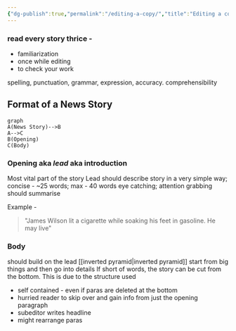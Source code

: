 ```yaml
---
{"dg-publish":true,"permalink":"/editing-a-copy/","title":"Editing a copy - Journalism","tags":["journalism"],"created":"","updated":""}
---
```



### read every story thrice - 
- familiarization
- once while editing
- to check your work

spelling, punctuation, grammar, expression, accuracy. comprehensibility

## Format of a News Story

```mermaid
graph 
A(News Story)-->B
A-->C
B(Opening)
C(Body)
```
### Opening aka *lead* aka introduction
Most vital part of the story
Lead should describe story in a very simple way; 
concise - ~25 words; max - 40 words
eye catching; attention grabbing
should summarise

Example -

> "James Wilson lit a cigarette while soaking his feet in gasoline. He may live"




### Body

should build on the lead
[[inverted pyramid\|inverted pyramid]]
start from big things and then go into details 
If short of words, the story can be cut from the bottom. This is due to the structure used

- self contained - even if paras are deleted at the bottom
- hurried reader to skip over and gain info from just the opening paragraph
- subeditor writes headline 
- might rearrange paras